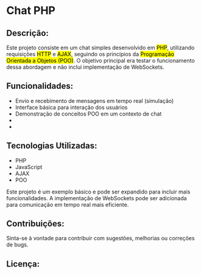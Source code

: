 <h1>Chat PHP</h1>

<h2>Descrição:</h2>
<p>
    Este projeto consiste em um chat simples desenvolvido em <mark>PHP</mark>, utilizando requisições <mark>HTTP</mark> e <mark>AJAX</mark>,
    seguindo os princípios da <mark>Programação Orientada a Objetos (POO)</mark>. 
    O objetivo principal era testar o funcionamento dessa abordagem e não inclui implementação de WebSockets.
</p>

<h2>Funcionalidades:</h2>
<ul>
    <li>Envio e recebimento de mensagens em tempo real (simulação)</li>
    <li>Interface básica para interação dos usuários</li>
    <li>Demonstração de conceitos POO em um contexto de chat</li>
    <li></li>
    <li></li>
</ul>

<h2>Tecnologias Utilizadas:</h2>
<ul>
    <li>PHP</li>
    <li>JavaScript</li>
    <li>AJAX</li>
    <li>POO</li>
</ul>

<p>
    Este projeto é um exemplo básico e pode ser expandido para incluir mais funcionalidades.
    A implementação de WebSockets pode ser adicionada para comunicação em tempo real mais eficiente.
</p>

<h2>Contribuições:</h2>

<p>
    Sinta-se à vontade para contribuir com sugestões, melhorias ou correções de bugs.
</p>

<h2>Licença:</h2>
